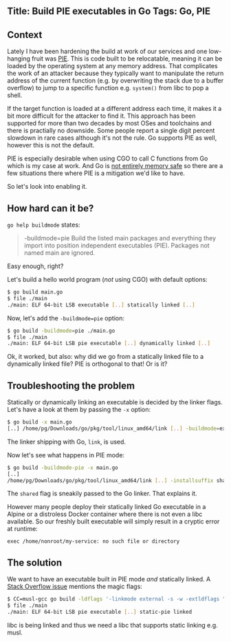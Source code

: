 Title: Build PIE executables in Go
Tags: Go, PIE
---

## Context

Lately I have been hardening the build at work of our services and one low-hanging fruit was [PIE](https://en.wikipedia.org/wiki/Position-independent_code). This is code built to be relocatable, meaning it can be loaded by the operating system at any memory address. That complicates the work of an attacker because they typically want to manipulate the return address of the current function (e.g. by overwriting the stack due to a buffer overflow) to jump to a specific function e.g. `system()` from libc to pop a shell.

If the target function is loaded at a different address each time, it makes it a bit more difficult for the attacker to find it. This approach has been supported for more than two decades by most OSes and toolchains and there is practially no downside. Some people report a single digit percent slowdown in rare cases although it's not the rule. Go supports PIE as well, however this is not the default. 

PIE is especially desirable when using CGO to call C functions from Go which is my case at work. 
And Go is [not entirely memory safe](https://blog.stalkr.net/2015/04/golang-data-races-to-break-memory-safety.html) so there are a few situations there where PIE is a mitigation we'd like to have.

So let's look into enabling it.

## How hard can it be?

`go help buildmode` states:

>  -buildmode=pie
>    Build the listed main packages and everything they import into
>    position independent executables (PIE). Packages not named
>    main are ignored.

Easy enough, right?

Let's build a hello world program (*not* using CGO) with default options:

```sh
$ go build main.go
$ file ./main
./main: ELF 64-bit LSB executable [..] statically linked [..]
```

Now, let's add the `-buildmode=pie` option:

```sh
$ go build -buildmode=pie ./main.go
$ file ./main
./main: ELF 64-bit LSB pie executable [..] dynamically linked [..] 
```

Ok, it worked, but also: why did we go from a statically linked file to a dynamically linked file? PIE is orthogonal to that! Or is it?

## Troubleshooting the problem

Statically or dynamically linking an executable is decided by the linker flags. Let's have a look at them by passing the `-x` option:

```sh
$ go build -x main.go
[..] /home/pg/Downloads/go/pkg/tool/linux_amd64/link [..] -buildmode=exe 
```

The linker shipping with Go, `link`, is used.

Now let's see what happens in PIE mode:

```sh
$ go build -buildmode-pie -x main.go
[..]
/home/pg/Downloads/go/pkg/tool/linux_amd64/link [..] -installsuffix shared -buildmode=pie 
```

The `shared` flag is sneakily passed to the Go linker. That explains it.

However many people deploy their statically linked Go executable in a Alpine or a distroless Docker container where there is not even a libc available. So our freshly built executable will simply result in a cryptic error at runtime:

```
exec /home/nonroot/my-service: no such file or directory
```

## The solution

We want to have an executable built in PIE mode *and* statically linked. 
A [Stack Overflow issue](https://stackoverflow.com/questions/64019336/go-compile-to-static-binary-with-pie#64453488) mentions the magic flags:

```sh
$ CC=musl-gcc go build -ldflags '-linkmode external -s -w -extldflags "--static-pie"' -buildmode=pie main.go
$ file ./main
./main: ELF 64-bit LSB pie executable [..] static-pie linked
```

libc is being linked and thus we need a libc that supports static linking e.g. musl.
